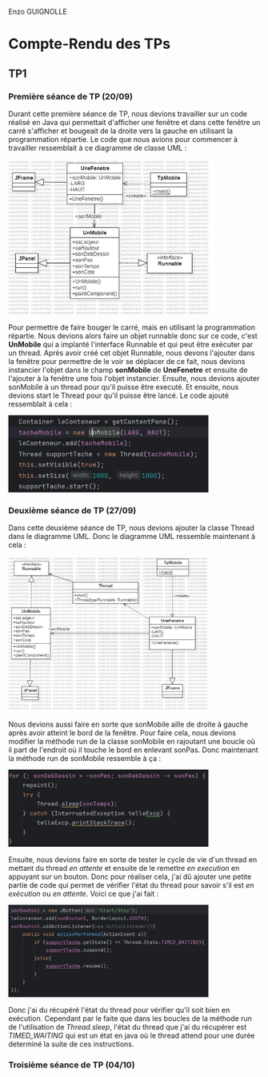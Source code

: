 Enzo GUIGNOLLE

# Compte-Rendu des TPs

## TP1
### Première séance de TP (20/09)

Durant cette première séance de TP, nous devions travailler sur un code réalisé en Java
qui permettait d'afficher une fenêtre et dans cette fenêtre un carré s'afficher et bougeait 
de la droite vers la gauche en utilisant la programmation répartie. Le code que nous avions 
pour commencer à travailler ressemblait à ce diagramme de classe UML :

<img src="images/diagrammeTP1.jpg" width="400" height="310" alt="diagramme de classe UML représentant le code sur lequel nous devions travailler durant la séance 1">

Pour permettre de faire bouger le carré, mais en utilisant la programmation répartie. Nous devions 
alors faire un objet runnable donc sur ce code, c'est **UnMobile** qui a implanté l'interface Runnable et
qui peut être exécuter par un thread. Après avoir créé cet objet Runnable, nous devons l'ajouter 
dans la fenêtre pour permettre de le voir se déplacer de ce fait, nous devions instancier l'objet dans le champ 
**sonMobile** de **UneFenetre** et ensuite de l'ajouter à la fenêtre une fois l'objet instancier. 
Ensuite, nous devions ajouter sonMobile à un thread pour qu'il puisse être executé. Et ensuite, nous devions start
le Thread pour qu'il puisse être lancé. Le code ajouté ressemblait à cela : 

<img src="images/ajoutCodeTP1.jpg" width="400" height="154" alt="code ajouté pour permettre de réalisé ce qui était demander">

### Deuxième séance de TP (27/09)

Dans cette deuxième séance de TP, nous devions ajouter la classe Thread dans le diagramme UML. Donc le diagramme UML
ressemble maintenant à cela : 

<img src="images/diagrammeV2TP1.jpg" width="400" height="310" alt="diagramme de classe UML représentant le code sur lequel nous devions travailler durant la séance 2">

Nous devions aussi faire en sorte que sonMobile aille de droite à gauche après avoir atteint le bord de la fenêtre.
Pour faire cela, nous devions modifier la méthode run de la classe sonMobile en rajoutant une boucle où il part de l'endroit
où il touche le bord en enlevant sonPas. Donc maintenant la méthode run de sonMobile ressemble à ça :

<img src="images/ajoutCodeTP1_2.jpg" width="400" height="154" alt="code ajouté pour permettre de réalisé ce qui était demander dans la methode run">

Ensuite, nous devions faire en sorte de tester le cycle de vie d'un thread en mettant du thread *en attente* et ensuite de le remettre *en execution*
en appuyant sur un bouton. Donc pour réaliser cela, j'ai dû ajouter une petite partie de code qui permet de vérifier l'état du thread pour savoir s'il
est *en exécution* ou *en attente*. Voici ce que j'ai fait :

<img src="images/ajoutCodeTP1_3.jpg" width="400" height="184" alt="code ajouté pour permettre de réalisé ce qui était demander dans la methode run">

Donc j'ai du récupéré l'état du thread pour vérifier qu'il soit bien en exécution. Cependant par le faite que dans les boucles de la méthode run
de l'utilisation de *Thread.sleep*, l'état du thread que j'ai du récupérer est *TIMED_WAITING* qui est un état en java où le thread attend pour une durée
determiné la suite de ces instructions.

### Troisième séance de TP (04/10)

